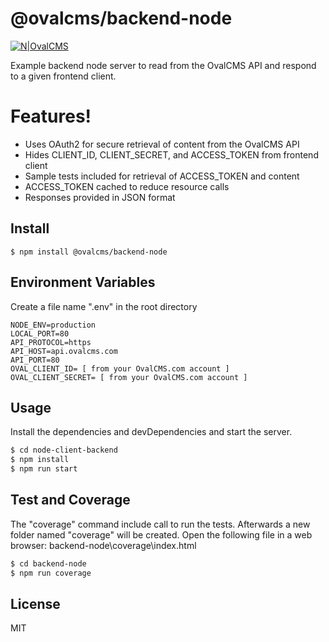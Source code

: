 # @ovalcms/backend-node

[![N|OvalCMS](https://www.ovalcms.com/assets/img/logo.png)](https://www.ovalcms.com)

Example backend node server to read from the OvalCMS API and respond to a given frontend client. 

# Features!

  - Uses OAuth2 for secure retrieval of content from the OvalCMS API
  - Hides CLIENT_ID, CLIENT_SECRET, and ACCESS_TOKEN from frontend client
  - Sample tests included for retrieval of ACCESS_TOKEN and content
  - ACCESS_TOKEN cached to reduce resource calls
  - Responses provided in JSON format

## Install

```
$ npm install @ovalcms/backend-node
```

## Environment Variables

Create a file name ".env" in the root directory

```
NODE_ENV=production
LOCAL_PORT=80
API_PROTOCOL=https
API_HOST=api.ovalcms.com
API_PORT=80
OVAL_CLIENT_ID= [ from your OvalCMS.com account ]
OVAL_CLIENT_SECRET= [ from your OvalCMS.com account ]
```

## Usage

Install the dependencies and devDependencies and start the server.

```sh
$ cd node-client-backend
$ npm install
$ npm run start
```

## Test and Coverage

The "coverage" command include call to run the tests. Afterwards a new folder named "coverage" will be created. Open the following file in a web browser: backend-node\coverage\index.html 

```sh
$ cd backend-node
$ npm run coverage
```

License
----
MIT